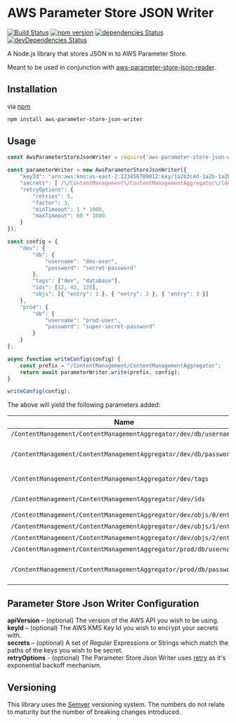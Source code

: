 # AWS Parameter Store JSON Writer

[![Build Status](https://travis-ci.org/MattLloyd101/aws-parameter-store-json-writer.svg?branch=master)](https://travis-ci.org/MattLloyd101/aws-parameter-store-json-writer)
[![npm version](https://badge.fury.io/js/aws-parameter-store-json-writer.svg)](https://badge.fury.io/js/aws-parameter-store-json-writer)
[![dependencies Status](https://david-dm.org/MattLloyd101/aws-parameter-store-json-writer/status.svg)](https://david-dm.org/MattLloyd101/aws-parameter-store-json-writer)
[![devDependencies Status](https://david-dm.org/MattLloyd101/aws-parameter-store-json-writer/dev-status.svg)](https://david-dm.org/MattLloyd101/aws-parameter-store-json-writer?type=dev)

A Node.js library that stores JSON in to AWS Parameter Store.

Meant to be used in conjunction with [aws-parameter-store-json-reader](https://github.com/MattLloyd101/aws-parameter-store-json-reader).

## Installation

via [npm](https://github.com/npm/npm)

```bash
npm install aws-parameter-store-json-writer
```

## Usage

```javascript
const AwsParameterStoreJsonWriter = require('aws-parameter-store-json-writer');

const parameterWriter = new AwsParameterStoreJsonWriter({
    "keyId": "arn:aws:kms:us-east-2:123456789012:key/1a2b3c4d-1a2b-1a2b-1a2b-1a2b3c4d5e",
    "secrets": [ /\/ContentManagement\/ContentManagementAggregator\/(dev|prod)\/db\/password/ ],
    "retryOptions": {
        "retries": 5,
        "factor": 3,
        "minTimeout": 1 * 1000,
        "maxTimeout": 60 * 1000
    }
});

const config = {
    "dev": {
        "db": {
            "username": "dev-user",
            "password": "secret-password"
        },
        "tags": ["dev", "database"],
        "ids": [12, 42, 128],
        "objs": [{ "entry": 1 }, { "entry": 2 }, { "entry": 3 }]
    },
    "prod": {
        "db": {
            "username": "prod-user",
            "password": "super-secret-password"
        }
    }
};

async function writeConfig(config) {
    const prefix = "/ContentManagement/ContentManagementAggregator";
    return await parameterWriter.write(prefix, config);
}

writeConfig(config);
```

The above will yield the following parameters added:

| Name | Type | Key ID | Value |
| ---- | ---- | ------ | ----- |
| `/ContentManagement/ContentManagementAggregator/dev/db/username` | String | - | dev-user |
| `/ContentManagement/ContentManagementAggregator/dev/db/password` | SecureString | arn:aws:kms:us-east-2:123456789012:key/1a2b3c4d-1a2b-1a2b-1a2b-1a2b3c4d5e | secret-password |
| `/ContentManagement/ContentManagementAggregator/dev/tags` | StringList | - | "dev", "database" |
| `/ContentManagement/ContentManagementAggregator/dev/ids` | StringList | - | "12", "42", "128" |
| `/ContentManagement/ContentManagementAggregator/dev/objs/0/entry` | String | - | "1" |
| `/ContentManagement/ContentManagementAggregator/dev/objs/1/entry` | String | - | "2" |
| `/ContentManagement/ContentManagementAggregator/dev/objs/2/entry` | String | - | "3" |
| `/ContentManagement/ContentManagementAggregator/prod/db/username` | String | - | prod-user |
| `/ContentManagement/ContentManagementAggregator/prod/db/password` | SecureString | arn:aws:kms:us-east-2:123456789012:key/1a2b3c4d-1a2b-1a2b-1a2b-1a2b3c4d5e | super-secret-password |

## Parameter Store Json Writer Configuration

**apiVersion** – (optional) The version of the AWS API you wish to be using.  
**keyId** – (optional) The AWS KMS Key Id you wish to encrypt your secrets with.  
**secrets** – (optional) A set of Regular Expressions or Strings which match the paths of the keys you wish to be secret.  
**retryOptions** - (optional) The Parameter Store Json Writer uses [retry](https://github.com/tim-kos/node-retry) as it's exponential backoff mechanism.

## Versioning

This library uses the [Semver](https://semver.org/) versioning system. The numbers do not relate to maturity but the number of breaking changes introduced.
